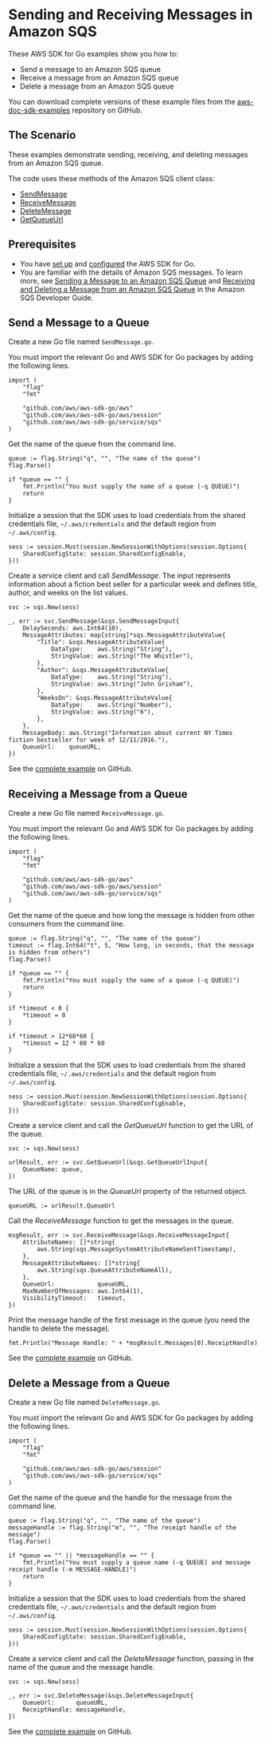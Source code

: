 # Sending and Receiving Messages in Amazon SQS<a name="sqs-example-receive-message"></a>

These AWS SDK for Go examples show you how to:
+ Send a message to an Amazon SQS queue
+ Receive a message from an Amazon SQS queue
+ Delete a message from an Amazon SQS queue

You can download complete versions of these example files from the [aws\-doc\-sdk\-examples](https://github.com/awsdocs/aws-doc-sdk-examples/tree/master/go/example_code/sqs) repository on GitHub\.

## The Scenario<a name="sqs-receive-message-scenario"></a>

These examples demonstrate sending, receiving, and deleting messages from an Amazon SQS queue\.

The code uses these methods of the Amazon SQS client class:
+  [SendMessage](https://docs.aws.amazon.com/sdk-for-go/api/service/sqs/#SQS.SendMessage) 
+  [ReceiveMessage](https://docs.aws.amazon.com/sdk-for-go/api/service/sqs/#SQS.ReceiveMessage) 
+  [DeleteMessage](https://docs.aws.amazon.com/sdk-for-go/api/service/sqs/#SQS.DeleteMessage) 
+  [GetQueueUrl](https://docs.aws.amazon.com/sdk-for-go/api/service/sqs/#SQS.GetQueueUrl) 

## Prerequisites<a name="sqs-receive-message-prerequisites"></a>
+ You have [set up](setting-up.md) and [configured](configuring-sdk.md) the AWS SDK for Go\.
+ You are familiar with the details of Amazon SQS messages\. To learn more, see [Sending a Message to an Amazon SQS Queue](https://docs.aws.amazon.com/AWSSimpleQueueService/latest/SQSDeveloperGuide/sqs-send-message.html) and [Receiving and Deleting a Message from an Amazon SQS Queue](https://docs.aws.amazon.com/AWSSimpleQueueService/latest/SQSDeveloperGuide/sqs-receive-delete-message.html) in the Amazon SQS Developer Guide\.

## Send a Message to a Queue<a name="sqs-example-send-message"></a>

Create a new Go file named `SendMessage.go`\.

You must import the relevant Go and AWS SDK for Go packages by adding the following lines\.

```
import (
    "flag"
    "fmt"

    "github.com/aws/aws-sdk-go/aws"
    "github.com/aws/aws-sdk-go/aws/session"
    "github.com/aws/aws-sdk-go/service/sqs"
)
```

Get the name of the queue from the command line\.

```
queue := flag.String("q", "", "The name of the queue")
flag.Parse()

if *queue == "" {
    fmt.Println("You must supply the name of a queue (-q QUEUE)")
    return
}
```

Initialize a session that the SDK uses to load credentials from the shared credentials file, `~/.aws/credentials` and the default region from `~/.aws/config`\.

```
sess := session.Must(session.NewSessionWithOptions(session.Options{
    SharedConfigState: session.SharedConfigEnable,
}))
```

Create a service client and call *SendMessage*\. The input represents information about a fiction best seller for a particular week and defines title, author, and weeks on the list values\.

```
svc := sqs.New(sess)

_, err := svc.SendMessage(&sqs.SendMessageInput{
    DelaySeconds: aws.Int64(10),
    MessageAttributes: map[string]*sqs.MessageAttributeValue{
        "Title": &sqs.MessageAttributeValue{
            DataType:    aws.String("String"),
            StringValue: aws.String("The Whistler"),
        },
        "Author": &sqs.MessageAttributeValue{
            DataType:    aws.String("String"),
            StringValue: aws.String("John Grisham"),
        },
        "WeeksOn": &sqs.MessageAttributeValue{
            DataType:    aws.String("Number"),
            StringValue: aws.String("6"),
        },
    },
    MessageBody: aws.String("Information about current NY Times fiction bestseller for week of 12/11/2016."),
    QueueUrl:    queueURL,
})
```

See the [complete example](https://github.com/awsdocs/aws-doc-sdk-examples/blob/main/go/sqs/SendMessage/SendMessage.go) on GitHub\.

## Receiving a Message from a Queue<a name="sqs-example-receive-mesage"></a>

Create a new Go file named `ReceiveMessage.go`\.

You must import the relevant Go and AWS SDK for Go packages by adding the following lines\.

```
import (
    "flag"
    "fmt"

    "github.com/aws/aws-sdk-go/aws"
    "github.com/aws/aws-sdk-go/aws/session"
    "github.com/aws/aws-sdk-go/service/sqs"
)
```

Get the name of the queue and how long the message is hidden from other consumers from the command line\.

```
queue := flag.String("q", "", "The name of the queue")
timeout := flag.Int64("t", 5, "How long, in seconds, that the message is hidden from others")
flag.Parse()

if *queue == "" {
    fmt.Println("You must supply the name of a queue (-q QUEUE)")
    return
}

if *timeout < 0 {
    *timeout = 0
}

if *timeout > 12*60*60 {
    *timeout = 12 * 60 * 60
}
```

Initialize a session that the SDK uses to load credentials from the shared credentials file, `~/.aws/credentials` and the default region from `~/.aws/config`\.

```
sess := session.Must(session.NewSessionWithOptions(session.Options{
    SharedConfigState: session.SharedConfigEnable,
}))
```

Create a service client and call the *GetQueueUrl* function to get the URL of the queue\.

```
svc := sqs.New(sess)

urlResult, err := svc.GetQueueUrl(&sqs.GetQueueUrlInput{
    QueueName: queue,
})
```

The URL of the queue is in the *QueueUrl* property of the returned object\.

```
queueURL := urlResult.QueueUrl
```

Call the *ReceiveMessage* function to get the messages in the queue\.

```
msgResult, err := svc.ReceiveMessage(&sqs.ReceiveMessageInput{
    AttributeNames: []*string{
        aws.String(sqs.MessageSystemAttributeNameSentTimestamp),
    },
    MessageAttributeNames: []*string{
        aws.String(sqs.QueueAttributeNameAll),
    },
    QueueUrl:            queueURL,
    MaxNumberOfMessages: aws.Int64(1),
    VisibilityTimeout:   timeout,
})
```

Print the message handle of the first message in the queue \(you need the handle to delete the message\)\.

```
fmt.Println("Message Handle: " + *msgResult.Messages[0].ReceiptHandle)
```

See the [complete example](https://github.com/awsdocs/aws-doc-sdk-examples/blob/main/go/sqs/ReceiveMessage/ReceiveMessage.go) on GitHub\.

## Delete a Message from a Queue<a name="sqs-example-delete-message"></a>

Create a new Go file named `DeleteMessage.go`\.

You must import the relevant Go and AWS SDK for Go packages by adding the following lines\.

```
import (
    "flag"
    "fmt"

    "github.com/aws/aws-sdk-go/aws/session"
    "github.com/aws/aws-sdk-go/service/sqs"
)
```

Get the name of the queue and the handle for the message from the command line\.

```
queue := flag.String("q", "", "The name of the queue")
messageHandle := flag.String("m", "", "The receipt handle of the message")
flag.Parse()

if *queue == "" || *messageHandle == "" {
    fmt.Println("You must supply a queue name (-q QUEUE) and message receipt handle (-m MESSAGE-HANDLE)")
    return
}
```

Initialize a session that the SDK uses to load credentials from the shared credentials file, `~/.aws/credentials` and the default region from `~/.aws/config`\.

```
sess := session.Must(session.NewSessionWithOptions(session.Options{
    SharedConfigState: session.SharedConfigEnable,
}))
```

Create a service client and call the *DeleteMessage* function, passing in the name of the queue and the message handle\.

```
svc := sqs.New(sess)

_, err := svc.DeleteMessage(&sqs.DeleteMessageInput{
    QueueUrl:      queueURL,
    ReceiptHandle: messageHandle,
})
```

See the [complete example](https://github.com/awsdocs/aws-doc-sdk-examples/blob/main/go/sqs/DeleteMessage/DeleteMessage.go) on GitHub\.